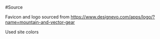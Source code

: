 #Source
 
Favicon and logo sourced from https://www.designevo.com/apps/logo/?name=mountain-and-vector-gear

Used site colors 
